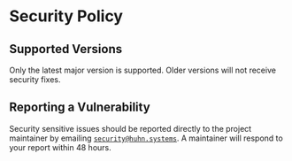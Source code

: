# Security Policy

## Supported Versions

Only the latest major version is supported.
Older versions will not receive security fixes.

## Reporting a Vulnerability

Security sensitive issues should be reported directly to the project maintainer
by emailing [`security@huhn.systems`].
A maintainer will respond to your report within 48 hours.

[`security@huhn.systems`]: mailto:security@huhn.systems
